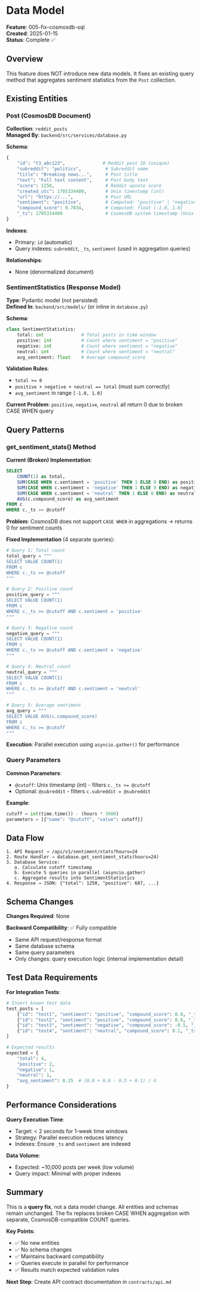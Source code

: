 # Data Model

**Feature**: 005-fix-cosmosdb-sql  
**Created**: 2025-01-15  
**Status**: Complete ✅

## Overview

This feature does NOT introduce new data models. It fixes an existing query method that aggregates sentiment statistics from the `Post` collection.

## Existing Entities

### Post (CosmosDB Document)

**Collection**: `reddit_posts`  
**Managed By**: `backend/src/services/database.py`

**Schema**:

```python
{
    "id": "t3_abc123",              # Reddit post ID (unique)
    "subreddit": "politics",         # Subreddit name
    "title": "Breaking news...",     # Post title
    "text": "Full text content",     # Post body text
    "score": 1250,                   # Reddit upvote score
    "created_utc": 1705334400,       # Unix timestamp (int)
    "url": "https://...",            # Post URL
    "sentiment": "positive",         # Computed: "positive" | "negative" | "neutral"
    "compound_score": 0.7834,        # Computed: float [-1.0, 1.0]
    "_ts": 1705334400                # CosmosDB system timestamp (Unix epoch)
}
```

**Indexes**:

- Primary: `id` (automatic)
- Query indexes: `subreddit`, `_ts`, `sentiment` (used in aggregation queries)

**Relationships**:

- None (denormalized document)

### SentimentStatistics (Response Model)

**Type**: Pydantic model (not persisted)  
**Defined In**: `backend/src/models/` (or inline in `database.py`)

**Schema**:

```python
class SentimentStatistics:
    total: int              # Total posts in time window
    positive: int           # Count where sentiment = "positive"
    negative: int           # Count where sentiment = "negative"
    neutral: int            # Count where sentiment = "neutral"
    avg_sentiment: float    # Average compound_score
```

**Validation Rules**:

- `total >= 0`
- `positive + negative + neutral == total` (must sum correctly)
- `avg_sentiment` in range `[-1.0, 1.0]`

**Current Problem**: `positive`, `negative`, `neutral` all return 0 due to broken CASE WHEN query

## Query Patterns

### get_sentiment_stats() Method

**Current (Broken) Implementation**:

```sql
SELECT 
    COUNT(1) as total,
    SUM(CASE WHEN c.sentiment = 'positive' THEN 1 ELSE 0 END) as positive,
    SUM(CASE WHEN c.sentiment = 'negative' THEN 1 ELSE 0 END) as negative,
    SUM(CASE WHEN c.sentiment = 'neutral' THEN 1 ELSE 0 END) as neutral,
    AVG(c.compound_score) as avg_sentiment
FROM c 
WHERE c._ts >= @cutoff
```

**Problem**: CosmosDB does not support `CASE WHEN` in aggregations → returns 0 for sentiment counts

**Fixed Implementation** (4 separate queries):

```python
# Query 1: Total count
total_query = """
SELECT VALUE COUNT(1) 
FROM c 
WHERE c._ts >= @cutoff
"""

# Query 2: Positive count
positive_query = """
SELECT VALUE COUNT(1) 
FROM c 
WHERE c._ts >= @cutoff AND c.sentiment = 'positive'
"""

# Query 3: Negative count
negative_query = """
SELECT VALUE COUNT(1) 
FROM c 
WHERE c._ts >= @cutoff AND c.sentiment = 'negative'
"""

# Query 4: Neutral count
neutral_query = """
SELECT VALUE COUNT(1) 
FROM c 
WHERE c._ts >= @cutoff AND c.sentiment = 'neutral'
"""

# Query 5: Average sentiment
avg_query = """
SELECT VALUE AVG(c.compound_score) 
FROM c 
WHERE c._ts >= @cutoff
"""
```

**Execution**: Parallel execution using `asyncio.gather()` for performance

### Query Parameters

**Common Parameters**:

- `@cutoff`: Unix timestamp (int) - filters `c._ts >= @cutoff`
- Optional: `@subreddit` - filters `c.subreddit = @subreddit`

**Example**:

```python
cutoff = int(time.time()) - (hours * 3600)
parameters = [{"name": "@cutoff", "value": cutoff}]
```

## Data Flow

```text
1. API Request → /api/v1/sentiment/stats?hours=24
2. Route Handler → database.get_sentiment_stats(hours=24)
3. Database Service:
   a. Calculate cutoff timestamp
   b. Execute 5 queries in parallel (asyncio.gather)
   c. Aggregate results into SentimentStatistics
4. Response → JSON: {"total": 1250, "positive": 687, ...}
```

## Schema Changes

**Changes Required**: None

**Backward Compatibility**: ✅ Fully compatible

- Same API request/response format
- Same database schema
- Same query parameters
- Only changes: query execution logic (internal implementation detail)

## Test Data Requirements

**For Integration Tests**:

```python
# Insert known test data
test_posts = [
    {"id": "test1", "sentiment": "positive", "compound_score": 0.8, "_ts": now},
    {"id": "test2", "sentiment": "positive", "compound_score": 0.6, "_ts": now},
    {"id": "test3", "sentiment": "negative", "compound_score": -0.5, "_ts": now},
    {"id": "test4", "sentiment": "neutral", "compound_score": 0.1, "_ts": now},
]

# Expected results
expected = {
    "total": 4,
    "positive": 2,
    "negative": 1,
    "neutral": 1,
    "avg_sentiment": 0.25  # (0.8 + 0.6 - 0.5 + 0.1) / 4
}
```

## Performance Considerations

**Query Execution Time**:

- Target: < 2 seconds for 1-week time windows
- Strategy: Parallel execution reduces latency
- Indexes: Ensure `_ts` and `sentiment` are indexed

**Data Volume**:

- Expected: ~10,000 posts per week (low volume)
- Query impact: Minimal with proper indexes

## Summary

This is a **query fix**, not a data model change. All entities and schemas remain unchanged. The fix replaces broken CASE WHEN aggregation with separate, CosmosDB-compatible COUNT queries.

**Key Points**:

- ✅ No new entities
- ✅ No schema changes
- ✅ Maintains backward compatibility
- ✅ Queries execute in parallel for performance
- ✅ Results match expected validation rules

**Next Step**: Create API contract documentation in `contracts/api.md`
